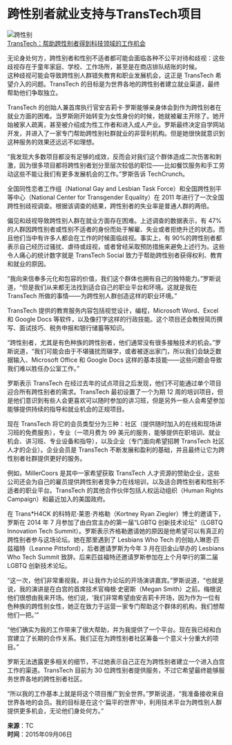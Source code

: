 # 跨性别者就业支持与TransTech项目

![跨性别](https://wp.hrtechchina.com/wp-content/uploads/2015/09/131126_sladek_0206-e1441061939537-520x245.jpg)  
[TransTech：帮助跨性别者得到科技领域的工作机会](/8948.html)

无论身处何方，跨性别者和性别不适者都可能会面临各种不公平对待和歧视：这些歧视存在于童年家庭、学校、工作场所，甚至是在商店排队结账的时候。  
这种歧视可能会导致跨性别人群错失教育和职业发展机会，这正是 TransTech 希望介入的问题。TransTech 的目标是为世界各地的跨性别者建立就业渠道，最终帮助他们争取独立。

TransTech 的创始人兼首席执行官安吉莉卡·罗斯能够亲身体会到作为跨性别者在就业方面的困难。当罗斯刚开始转变为女性身份的时候，她就被雇主开除了。她开始被家人疏离，甚至被介绍成为性工作者和进入成人产业。罗斯最终决定自学网站开发，并进入了一家专门帮助跨性别社群就业的非营利机构。但是她很快就意识到这种服务的效果还远远不如理想。  

“我发现大多数项目都没有足够的成效，反而会对我们这个群体造成二次伤害和刺激，因为很多项目都将跨性别者划分至层次较低的职位——比如餐饮服务和手工劳动这些不能让我们有更多发展机会的工作。”罗斯告诉 TechCrunch。  

全国同性恋者工作组（National Gay and Lesbian Task Force）和全国跨性别平等中心（National Center for Transgender Equality）在 2011 年进行了一次全国跨性别歧视调查。根据该调查的结果，跨性别者的失业率是普通人群的两倍。  

偏见和歧视导致跨性别人群在就业方面存在困难。上述调查的数据表示，有 47%的人群因跨性别者或性别不适者的身份而处于解雇、失业或者拒绝升迁的状态。而且他们当中有许多人都会在工作的时候面临歧视。事实上，有 90%的跨性别者都表示自己经历过骚扰、虐待或歧视，或者曾经采取预防措施来避免上述行为。这些令人痛心的统计数字就是 TransTech Social 致力于帮助跨性别者获得权利、教育和就业的原因。  

“我向来信奉多元化和包容的价值，我们这个群体也拥有自己的独特能力。”罗斯说道，“但是我们从来都无法找到适合自己的职业平台和环境。这就是我在 TransTech 所做的事情——为跨性别人群创造这样的职业环境。”  

TransTech 提供的教育服务内容包括视觉设计，编程，Microsoft Word、Excel 和 Google Docs 等软件，以及像打字这样的行政技能。这个项目还会教授简历撰写、面试技巧、税务申报和银行储蓄等知识。  

“跨性别者，尤其是有色种族的跨性别者，他们通常没有很多接触技术的机会。”罗斯说道，“我们可能会由于不堪骚扰而辍学，或者被逐出家门，所以我们会缺乏数据输入、Microsoft Office 和 Google Docs 这样的基本技能——这些问题会导致我们难以胜任办公室工作。”  

罗斯表示 TransTech 在经过去年的试点项目之后发现，他们不可能通过单个项目迎合所有跨性别者的需求。TransTech 最初设置了一个为期 12 周的培训项目，但是他们意识到有些人会更喜欢可以随时参加的讲习班，但是另外一些人会希望参加能够提供持续的指导和就业机会的正规项目。  

现在 TransTech 将它的会员类型分为三种：社区（提供随时加入的在线和现场讲习班的免费服务），专业（一项月费为 99 美元的服务，能够提供在职培训、就业机会、讲习班、专业设备和指导），以及企业（专门面向希望招聘 TransTech 社区人才的企业）。企业会员是 TransTech 不断发展和盈利的基础，并且最终让它为跨性别者社群提供更好的服务。  

例如，MillerCoors 是其中一家希望获取 TransTech 人才资源的赞助企业，这些公司还会为自己的雇员提供跨性别者竞争力在线培训，以及适合跨性别者和性别不适者的职业平台。TransTech 的其他合作伙伴包括人权运动组织（Human Rights Campaign）和最近加入的美国政府。  

在 Trans*H4CK 的科特尼·莱恩·齐格勒（Kortney Ryan Ziegler）博士的邀请下，罗斯在 2014 年 7 月参加了由白宫主办的第一届“LGBTQ 创新技术论坛”（LGBTQ Innovation Tech Summit）。罗斯表示齐格勒邀请她的原因是他希望可以有真正的跨性别者参与这场论坛。她在那里遇到了 Lesbians Who Tech 的创始人琳恩·匹兹福特（Leanne Pittsford），后者邀请罗斯为今年 3 月在旧金山举办的 Lesbians Who Tech Summit 致辞。后来匹兹福特还邀请罗斯参加在上个月举行的第二届 LGBTQ 创新技术论坛。  

“这一次，他们非常重视我，并让我作为论坛的开场演讲嘉宾。”罗斯说道，“也就是说，我的演讲是在白宫的首席技术官梅根·史密斯（Megan Smith）之前。梅根说他们很想由我来开场。他们说，‘我们非常希望由安吉莉卡开场，因为作为一位有色种族的跨性别女性，她正在致力于运营一家专门帮助这个群体的机构，我们想帮他们一把。’”  

“他们确实为我的工作带来了很大帮助，并为我提供了一个平台。现在我已经和白宫建立了长期的合作关系。我们正在为跨性别者社区筹备一个意义十分重大的项目。”  

罗斯无法透露更多相关的细节，不过她表示自己正在为跨性别者建立一个进入白宫工作的渠道。TransTech 目前为 30 位跨性别者提供服务，不过它希望最终能够服务世界各地的跨性别者社区。  

“所以我的工作基本上就是将这个项目推广到全世界。”罗斯说道，“我准备接收来自世界各地的会员。我的目标是在这个‘扁平的世界’中，利用技术平台为跨性别人群提供更多机会，无论他们身处何方。”  

**来源**：TC  
**时间**：2015年09月06日  